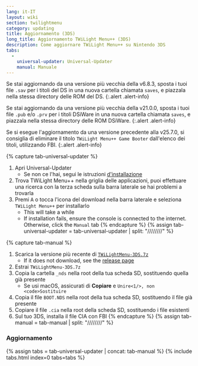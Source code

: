 ```yaml
---
lang: it-IT
layout: wiki
section: twilightmenu
category: updating
title: Aggiornamento (3DS)
long_title: Aggiornamento TWiLight Menu++ (3DS)
description: Come aggiornare TWiLight Menu++ su Nintendo 3DS
tabs:
  - 
    universal-updater: Universal-Updater
    manual: Manuale
---
```


Se stai aggiornando da una versione più vecchia della v6.8.3, sposta i tuoi file `.sav` per i titoli del DS in una nuova cartella chiamata `saves`, e piazzala nella stessa directory delle ROM del DS.
{:.alert .alert-info}

Se stai aggiornando da una versione più vecchia della v21.0.0, sposta i tuoi file `.pub` e/o `.prv` per i titoli DSiWare in una nuova cartella chiamata `saves`, e piazzala nella stessa directory delle ROM DSiWare.
{:.alert .alert-info}

Se si esegue l'aggiornamento da una versione precedente alla v25.7.0, si consiglia di eliminare il titolo `TWiLight Menu++ Game Booter` dall'elenco dei titoli, utilizzando FBI.
{:.alert .alert-info}

{% capture tab-universal-updater %}
1. Apri Universal-Updater
    - Se non ce l'hai, segui le istruzioni [d'installazione](installing-3ds)
1. Trova TWiLight Menu++ nella griglia delle applicazioni, puoi effettuare una ricerca con la terza scheda sulla barra laterale se hai problemi a trovarla
1. Premi <kbd class="face">A</kbd> o tocca l'icona del download nella barra laterale e seleziona `TWiLight Menu++` per installarlo
    - This will take a while
    - If installation fails, ensure the console is connected to the internet. Otherwise, click the `Manual` tab
{% endcapture %}
{% assign tab-universal-updater = tab-universal-updater | split: "////////" %}

{% capture tab-manual %}
1. Scarica la versione più recente di [`TWiLightMenu-3DS.7z`](https://github.com/DS-Homebrew/TWiLightMenu/releases/latest/download/TWiLightMenu-3DS.7z)
    - If it does not download, see the [release page](https://github.com/DS-Homebrew/TWiLightMenu/releases/latest)
1. Estrai `TWiLightMenu-3DS.7z`
1. Copia la cartella `_nds` nella root della tua scheda SD, sostituendo quella già presente
    - Se usi macOS, assicurati di **Copiare** e `Unire<1/>, non <code>Sostituire`
1. Copia il file `BOOT.NDS` nella root della tua scheda SD, sostituendo il file già presente
1. Copiare il file `.cia` nella root della scheda SD, sostituendo i file esistenti
1. Sul tuo 3DS, installa il file CIA con FBI
{% endcapture %}
{% assign tab-manual = tab-manual | split: "////////" %}

### Aggiornamento

{% assign tabs = tab-universal-updater | concat: tab-manual %}
{% include tabs.html index=0 tabs=tabs %}
